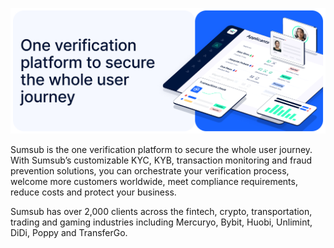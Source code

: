 ![](./sumsub_banner.jpg)

Sumsub is the one verification platform to secure the whole user journey. With Sumsub’s customizable KYC, KYB, transaction monitoring and fraud prevention solutions, you can orchestrate your verification process, welcome more customers worldwide, meet compliance requirements, reduce costs and protect your business.

Sumsub has over 2,000 clients across the fintech, crypto, transportation, trading and gaming industries including Mercuryo, Bybit, Huobi, Unlimint, DiDi, Poppy and TransferGo. 
